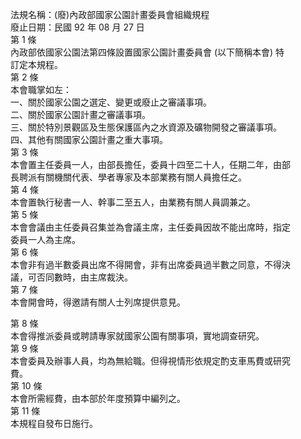法規名稱：(廢)內政部國家公園計畫委員會組織規程  
廢止日期：民國 92 年 08 月 27 日  
第 1 條  
內政部依國家公園法第四條設置國家公園計畫委員會 (以下簡稱本會) 特  
訂定本規程。  
第 2 條  
本會職掌如左：  
一、關於國家公園之選定、變更或廢止之審議事項。  
二、關於國家公園計畫之審議事項。  
三、關於特別景觀區及生態保護區內之水資源及礦物開發之審議事項。  
四、其他有關國家公園計畫之重大事項。  
第 3 條  
本會置主任委員一人，由部長擔任，委員十四至二十人，任期二年，由部  
長聘派有關機關代表、學者專家及本部業務有關人員擔任之。  
第 4 條  
本會置執行秘書一人、幹事二至五人，由業務有關人員調兼之。  
第 5 條  
本會會議由主任委員召集並為會議主席，主任委員因故不能出席時，指定  
委員一人為主席。  
第 6 條  
本會非有過半數委員出席不得開會，非有出席委員過半數之同意，不得決  
議，可否同數時，由主席裁決。  
第 7 條  
本會開會時，得邀請有關人士列席提供意見。  


第 8 條  
本會得推派委員或聘請專家就國家公園有關事項，實地調查研究。  
第 9 條  
本會委員及辦事人員，均為無給職。但得視情形依規定酌支車馬費或研究  
費。  
第 10 條  
本會所需經費，由本部於年度預算中編列之。  
第 11 條  
本規程自發布日施行。  


